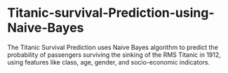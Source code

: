 # Titanic-survival-Prediction-using-Naive-Bayes
The Titanic Survival Prediction uses Naive Bayes algorithm to predict the probability of passengers surviving the sinking of the RMS Titanic in 1912, using features like class, age, gender, and socio-economic indicators.
